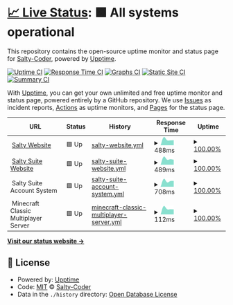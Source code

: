 # [📈 Live Status](https://status.saltyspamz.xyz): <!--live status--> **🟩 All systems operational**

This repository contains the open-source uptime monitor and status page for [Salty-Coder](https://saltyspamz.xyz), powered by [Upptime](https://github.com/upptime/upptime).

[![Uptime CI](https://github.com/Salty-Coder/salty-site-status/workflows/Uptime%20CI/badge.svg)](https://github.com/Salty-Coder/salty-site-status/actions?query=workflow%3A%22Uptime+CI%22)
[![Response Time CI](https://github.com/Salty-Coder/salty-site-status/workflows/Response%20Time%20CI/badge.svg)](https://github.com/Salty-Coder/salty-site-status/actions?query=workflow%3A%22Response+Time+CI%22)
[![Graphs CI](https://github.com/Salty-Coder/salty-site-status/workflows/Graphs%20CI/badge.svg)](https://github.com/Salty-Coder/salty-site-status/actions?query=workflow%3A%22Graphs+CI%22)
[![Static Site CI](https://github.com/Salty-Coder/salty-site-status/workflows/Static%20Site%20CI/badge.svg)](https://github.com/Salty-Coder/salty-site-status/actions?query=workflow%3A%22Static+Site+CI%22)
[![Summary CI](https://github.com/Salty-Coder/salty-site-status/workflows/Summary%20CI/badge.svg)](https://github.com/Salty-Coder/salty-site-status/actions?query=workflow%3A%22Summary+CI%22)

With [Upptime](https://upptime.js.org), you can get your own unlimited and free uptime monitor and status page, powered entirely by a GitHub repository. We use [Issues](https://github.com/Salty-Coder/salty-site-status/issues) as incident reports, [Actions](https://github.com/Salty-Coder/salty-site-status/actions) as uptime monitors, and [Pages](https://status.saltyspamz.xyz) for the status page.

<!--start: status pages-->
<!-- This summary is generated by Upptime (https://github.com/upptime/upptime) -->
<!-- Do not edit this manually, your changes will be overwritten -->
<!-- prettier-ignore -->
| URL | Status | History | Response Time | Uptime |
| --- | ------ | ------- | ------------- | ------ |
| <img alt="" src="https://icons.duckduckgo.com/ip3/saltyspamz.xyz.ico" height="13"> [Salty Website](https://saltyspamz.xyz) | 🟩 Up | [salty-website.yml](https://github.com/Salty-Coder/salty-site-status/commits/HEAD/history/salty-website.yml) | <details><summary><img alt="Response time graph" src="./graphs/salty-website/response-time-week.png" height="20"> 488ms</summary><br><a href="https://status.saltyspamz.xyz/history/salty-website"><img alt="Response time 488" src="https://img.shields.io/endpoint?url=https%3A%2F%2Fraw.githubusercontent.com%2FSalty-Coder%2Fsalty-site-status%2FHEAD%2Fapi%2Fsalty-website%2Fresponse-time.json"></a><br><a href="https://status.saltyspamz.xyz/history/salty-website"><img alt="24-hour response time 601" src="https://img.shields.io/endpoint?url=https%3A%2F%2Fraw.githubusercontent.com%2FSalty-Coder%2Fsalty-site-status%2FHEAD%2Fapi%2Fsalty-website%2Fresponse-time-day.json"></a><br><a href="https://status.saltyspamz.xyz/history/salty-website"><img alt="7-day response time 488" src="https://img.shields.io/endpoint?url=https%3A%2F%2Fraw.githubusercontent.com%2FSalty-Coder%2Fsalty-site-status%2FHEAD%2Fapi%2Fsalty-website%2Fresponse-time-week.json"></a><br><a href="https://status.saltyspamz.xyz/history/salty-website"><img alt="30-day response time 488" src="https://img.shields.io/endpoint?url=https%3A%2F%2Fraw.githubusercontent.com%2FSalty-Coder%2Fsalty-site-status%2FHEAD%2Fapi%2Fsalty-website%2Fresponse-time-month.json"></a><br><a href="https://status.saltyspamz.xyz/history/salty-website"><img alt="1-year response time 488" src="https://img.shields.io/endpoint?url=https%3A%2F%2Fraw.githubusercontent.com%2FSalty-Coder%2Fsalty-site-status%2FHEAD%2Fapi%2Fsalty-website%2Fresponse-time-year.json"></a></details> | <details><summary><a href="https://status.saltyspamz.xyz/history/salty-website">100.00%</a></summary><a href="https://status.saltyspamz.xyz/history/salty-website"><img alt="All-time uptime 100.00%" src="https://img.shields.io/endpoint?url=https%3A%2F%2Fraw.githubusercontent.com%2FSalty-Coder%2Fsalty-site-status%2FHEAD%2Fapi%2Fsalty-website%2Fuptime.json"></a><br><a href="https://status.saltyspamz.xyz/history/salty-website"><img alt="24-hour uptime 100.00%" src="https://img.shields.io/endpoint?url=https%3A%2F%2Fraw.githubusercontent.com%2FSalty-Coder%2Fsalty-site-status%2FHEAD%2Fapi%2Fsalty-website%2Fuptime-day.json"></a><br><a href="https://status.saltyspamz.xyz/history/salty-website"><img alt="7-day uptime 100.00%" src="https://img.shields.io/endpoint?url=https%3A%2F%2Fraw.githubusercontent.com%2FSalty-Coder%2Fsalty-site-status%2FHEAD%2Fapi%2Fsalty-website%2Fuptime-week.json"></a><br><a href="https://status.saltyspamz.xyz/history/salty-website"><img alt="30-day uptime 100.00%" src="https://img.shields.io/endpoint?url=https%3A%2F%2Fraw.githubusercontent.com%2FSalty-Coder%2Fsalty-site-status%2FHEAD%2Fapi%2Fsalty-website%2Fuptime-month.json"></a><br><a href="https://status.saltyspamz.xyz/history/salty-website"><img alt="1-year uptime 100.00%" src="https://img.shields.io/endpoint?url=https%3A%2F%2Fraw.githubusercontent.com%2FSalty-Coder%2Fsalty-site-status%2FHEAD%2Fapi%2Fsalty-website%2Fuptime-year.json"></a></details>
| <img alt="" src="https://icons.duckduckgo.com/ip3/suite.saltyspamz.xyz.ico" height="13"> [Salty Suite Website](https://suite.saltyspamz.xyz) | 🟩 Up | [salty-suite-website.yml](https://github.com/Salty-Coder/salty-site-status/commits/HEAD/history/salty-suite-website.yml) | <details><summary><img alt="Response time graph" src="./graphs/salty-suite-website/response-time-week.png" height="20"> 489ms</summary><br><a href="https://status.saltyspamz.xyz/history/salty-suite-website"><img alt="Response time 489" src="https://img.shields.io/endpoint?url=https%3A%2F%2Fraw.githubusercontent.com%2FSalty-Coder%2Fsalty-site-status%2FHEAD%2Fapi%2Fsalty-suite-website%2Fresponse-time.json"></a><br><a href="https://status.saltyspamz.xyz/history/salty-suite-website"><img alt="24-hour response time 574" src="https://img.shields.io/endpoint?url=https%3A%2F%2Fraw.githubusercontent.com%2FSalty-Coder%2Fsalty-site-status%2FHEAD%2Fapi%2Fsalty-suite-website%2Fresponse-time-day.json"></a><br><a href="https://status.saltyspamz.xyz/history/salty-suite-website"><img alt="7-day response time 489" src="https://img.shields.io/endpoint?url=https%3A%2F%2Fraw.githubusercontent.com%2FSalty-Coder%2Fsalty-site-status%2FHEAD%2Fapi%2Fsalty-suite-website%2Fresponse-time-week.json"></a><br><a href="https://status.saltyspamz.xyz/history/salty-suite-website"><img alt="30-day response time 489" src="https://img.shields.io/endpoint?url=https%3A%2F%2Fraw.githubusercontent.com%2FSalty-Coder%2Fsalty-site-status%2FHEAD%2Fapi%2Fsalty-suite-website%2Fresponse-time-month.json"></a><br><a href="https://status.saltyspamz.xyz/history/salty-suite-website"><img alt="1-year response time 489" src="https://img.shields.io/endpoint?url=https%3A%2F%2Fraw.githubusercontent.com%2FSalty-Coder%2Fsalty-site-status%2FHEAD%2Fapi%2Fsalty-suite-website%2Fresponse-time-year.json"></a></details> | <details><summary><a href="https://status.saltyspamz.xyz/history/salty-suite-website">100.00%</a></summary><a href="https://status.saltyspamz.xyz/history/salty-suite-website"><img alt="All-time uptime 100.00%" src="https://img.shields.io/endpoint?url=https%3A%2F%2Fraw.githubusercontent.com%2FSalty-Coder%2Fsalty-site-status%2FHEAD%2Fapi%2Fsalty-suite-website%2Fuptime.json"></a><br><a href="https://status.saltyspamz.xyz/history/salty-suite-website"><img alt="24-hour uptime 100.00%" src="https://img.shields.io/endpoint?url=https%3A%2F%2Fraw.githubusercontent.com%2FSalty-Coder%2Fsalty-site-status%2FHEAD%2Fapi%2Fsalty-suite-website%2Fuptime-day.json"></a><br><a href="https://status.saltyspamz.xyz/history/salty-suite-website"><img alt="7-day uptime 100.00%" src="https://img.shields.io/endpoint?url=https%3A%2F%2Fraw.githubusercontent.com%2FSalty-Coder%2Fsalty-site-status%2FHEAD%2Fapi%2Fsalty-suite-website%2Fuptime-week.json"></a><br><a href="https://status.saltyspamz.xyz/history/salty-suite-website"><img alt="30-day uptime 100.00%" src="https://img.shields.io/endpoint?url=https%3A%2F%2Fraw.githubusercontent.com%2FSalty-Coder%2Fsalty-site-status%2FHEAD%2Fapi%2Fsalty-suite-website%2Fuptime-month.json"></a><br><a href="https://status.saltyspamz.xyz/history/salty-suite-website"><img alt="1-year uptime 100.00%" src="https://img.shields.io/endpoint?url=https%3A%2F%2Fraw.githubusercontent.com%2FSalty-Coder%2Fsalty-site-status%2FHEAD%2Fapi%2Fsalty-suite-website%2Fuptime-year.json"></a></details>
| <img alt="" src="https://icons.duckduckgo.com/ip3/null.ico" height="13"> Salty Suite Account System | 🟩 Up | [salty-suite-account-system.yml](https://github.com/Salty-Coder/salty-site-status/commits/HEAD/history/salty-suite-account-system.yml) | <details><summary><img alt="Response time graph" src="./graphs/salty-suite-account-system/response-time-week.png" height="20"> 708ms</summary><br><a href="https://status.saltyspamz.xyz/history/salty-suite-account-system"><img alt="Response time 708" src="https://img.shields.io/endpoint?url=https%3A%2F%2Fraw.githubusercontent.com%2FSalty-Coder%2Fsalty-site-status%2FHEAD%2Fapi%2Fsalty-suite-account-system%2Fresponse-time.json"></a><br><a href="https://status.saltyspamz.xyz/history/salty-suite-account-system"><img alt="24-hour response time 841" src="https://img.shields.io/endpoint?url=https%3A%2F%2Fraw.githubusercontent.com%2FSalty-Coder%2Fsalty-site-status%2FHEAD%2Fapi%2Fsalty-suite-account-system%2Fresponse-time-day.json"></a><br><a href="https://status.saltyspamz.xyz/history/salty-suite-account-system"><img alt="7-day response time 708" src="https://img.shields.io/endpoint?url=https%3A%2F%2Fraw.githubusercontent.com%2FSalty-Coder%2Fsalty-site-status%2FHEAD%2Fapi%2Fsalty-suite-account-system%2Fresponse-time-week.json"></a><br><a href="https://status.saltyspamz.xyz/history/salty-suite-account-system"><img alt="30-day response time 708" src="https://img.shields.io/endpoint?url=https%3A%2F%2Fraw.githubusercontent.com%2FSalty-Coder%2Fsalty-site-status%2FHEAD%2Fapi%2Fsalty-suite-account-system%2Fresponse-time-month.json"></a><br><a href="https://status.saltyspamz.xyz/history/salty-suite-account-system"><img alt="1-year response time 708" src="https://img.shields.io/endpoint?url=https%3A%2F%2Fraw.githubusercontent.com%2FSalty-Coder%2Fsalty-site-status%2FHEAD%2Fapi%2Fsalty-suite-account-system%2Fresponse-time-year.json"></a></details> | <details><summary><a href="https://status.saltyspamz.xyz/history/salty-suite-account-system">100.00%</a></summary><a href="https://status.saltyspamz.xyz/history/salty-suite-account-system"><img alt="All-time uptime 100.00%" src="https://img.shields.io/endpoint?url=https%3A%2F%2Fraw.githubusercontent.com%2FSalty-Coder%2Fsalty-site-status%2FHEAD%2Fapi%2Fsalty-suite-account-system%2Fuptime.json"></a><br><a href="https://status.saltyspamz.xyz/history/salty-suite-account-system"><img alt="24-hour uptime 100.00%" src="https://img.shields.io/endpoint?url=https%3A%2F%2Fraw.githubusercontent.com%2FSalty-Coder%2Fsalty-site-status%2FHEAD%2Fapi%2Fsalty-suite-account-system%2Fuptime-day.json"></a><br><a href="https://status.saltyspamz.xyz/history/salty-suite-account-system"><img alt="7-day uptime 100.00%" src="https://img.shields.io/endpoint?url=https%3A%2F%2Fraw.githubusercontent.com%2FSalty-Coder%2Fsalty-site-status%2FHEAD%2Fapi%2Fsalty-suite-account-system%2Fuptime-week.json"></a><br><a href="https://status.saltyspamz.xyz/history/salty-suite-account-system"><img alt="30-day uptime 100.00%" src="https://img.shields.io/endpoint?url=https%3A%2F%2Fraw.githubusercontent.com%2FSalty-Coder%2Fsalty-site-status%2FHEAD%2Fapi%2Fsalty-suite-account-system%2Fuptime-month.json"></a><br><a href="https://status.saltyspamz.xyz/history/salty-suite-account-system"><img alt="1-year uptime 100.00%" src="https://img.shields.io/endpoint?url=https%3A%2F%2Fraw.githubusercontent.com%2FSalty-Coder%2Fsalty-site-status%2FHEAD%2Fapi%2Fsalty-suite-account-system%2Fuptime-year.json"></a></details>
| <img alt="" src="https://icons.duckduckgo.com/ip3/null.ico" height="13"> Minecraft Classic Multiplayer Server | 🟩 Up | [minecraft-classic-multiplayer-server.yml](https://github.com/Salty-Coder/salty-site-status/commits/HEAD/history/minecraft-classic-multiplayer-server.yml) | <details><summary><img alt="Response time graph" src="./graphs/minecraft-classic-multiplayer-server/response-time-week.png" height="20"> 112ms</summary><br><a href="https://status.saltyspamz.xyz/history/minecraft-classic-multiplayer-server"><img alt="Response time 112" src="https://img.shields.io/endpoint?url=https%3A%2F%2Fraw.githubusercontent.com%2FSalty-Coder%2Fsalty-site-status%2FHEAD%2Fapi%2Fminecraft-classic-multiplayer-server%2Fresponse-time.json"></a><br><a href="https://status.saltyspamz.xyz/history/minecraft-classic-multiplayer-server"><img alt="24-hour response time 128" src="https://img.shields.io/endpoint?url=https%3A%2F%2Fraw.githubusercontent.com%2FSalty-Coder%2Fsalty-site-status%2FHEAD%2Fapi%2Fminecraft-classic-multiplayer-server%2Fresponse-time-day.json"></a><br><a href="https://status.saltyspamz.xyz/history/minecraft-classic-multiplayer-server"><img alt="7-day response time 112" src="https://img.shields.io/endpoint?url=https%3A%2F%2Fraw.githubusercontent.com%2FSalty-Coder%2Fsalty-site-status%2FHEAD%2Fapi%2Fminecraft-classic-multiplayer-server%2Fresponse-time-week.json"></a><br><a href="https://status.saltyspamz.xyz/history/minecraft-classic-multiplayer-server"><img alt="30-day response time 112" src="https://img.shields.io/endpoint?url=https%3A%2F%2Fraw.githubusercontent.com%2FSalty-Coder%2Fsalty-site-status%2FHEAD%2Fapi%2Fminecraft-classic-multiplayer-server%2Fresponse-time-month.json"></a><br><a href="https://status.saltyspamz.xyz/history/minecraft-classic-multiplayer-server"><img alt="1-year response time 112" src="https://img.shields.io/endpoint?url=https%3A%2F%2Fraw.githubusercontent.com%2FSalty-Coder%2Fsalty-site-status%2FHEAD%2Fapi%2Fminecraft-classic-multiplayer-server%2Fresponse-time-year.json"></a></details> | <details><summary><a href="https://status.saltyspamz.xyz/history/minecraft-classic-multiplayer-server">100.00%</a></summary><a href="https://status.saltyspamz.xyz/history/minecraft-classic-multiplayer-server"><img alt="All-time uptime 100.00%" src="https://img.shields.io/endpoint?url=https%3A%2F%2Fraw.githubusercontent.com%2FSalty-Coder%2Fsalty-site-status%2FHEAD%2Fapi%2Fminecraft-classic-multiplayer-server%2Fuptime.json"></a><br><a href="https://status.saltyspamz.xyz/history/minecraft-classic-multiplayer-server"><img alt="24-hour uptime 100.00%" src="https://img.shields.io/endpoint?url=https%3A%2F%2Fraw.githubusercontent.com%2FSalty-Coder%2Fsalty-site-status%2FHEAD%2Fapi%2Fminecraft-classic-multiplayer-server%2Fuptime-day.json"></a><br><a href="https://status.saltyspamz.xyz/history/minecraft-classic-multiplayer-server"><img alt="7-day uptime 100.00%" src="https://img.shields.io/endpoint?url=https%3A%2F%2Fraw.githubusercontent.com%2FSalty-Coder%2Fsalty-site-status%2FHEAD%2Fapi%2Fminecraft-classic-multiplayer-server%2Fuptime-week.json"></a><br><a href="https://status.saltyspamz.xyz/history/minecraft-classic-multiplayer-server"><img alt="30-day uptime 100.00%" src="https://img.shields.io/endpoint?url=https%3A%2F%2Fraw.githubusercontent.com%2FSalty-Coder%2Fsalty-site-status%2FHEAD%2Fapi%2Fminecraft-classic-multiplayer-server%2Fuptime-month.json"></a><br><a href="https://status.saltyspamz.xyz/history/minecraft-classic-multiplayer-server"><img alt="1-year uptime 100.00%" src="https://img.shields.io/endpoint?url=https%3A%2F%2Fraw.githubusercontent.com%2FSalty-Coder%2Fsalty-site-status%2FHEAD%2Fapi%2Fminecraft-classic-multiplayer-server%2Fuptime-year.json"></a></details>

<!--end: status pages-->

[**Visit our status website →**](https://status.saltyspamz.xyz)

## 📄 License

- Powered by: [Upptime](https://github.com/upptime/upptime)
- Code: [MIT](./LICENSE) © [Salty-Coder](https://saltyspamz.xyz)
- Data in the `./history` directory: [Open Database License](https://opendatacommons.org/licenses/odbl/1-0/)
